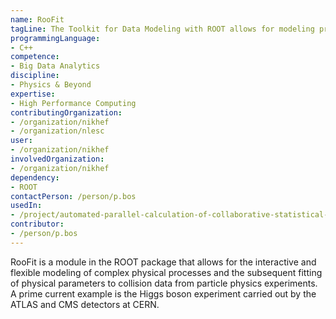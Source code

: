 ```yaml
---
name: RooFit
tagLine: The Toolkit for Data Modeling with ROOT allows for modeling probability distributions in a compact and abstract way. 
programmingLanguage:
- C++
competence:
- Big Data Analytics
discipline:
- Physics & Beyond
expertise:
- High Performance Computing
contributingOrganization:
- /organization/nikhef
- /organization/nlesc
user:
- /organization/nikhef
involvedOrganization:
- /organization/nikhef
dependency:
- ROOT
contactPerson: /person/p.bos
usedIn:
- /project/automated-parallel-calculation-of-collaborative-statistical-models
contributor:
- /person/p.bos
---
```

RooFit is a module in the ROOT package that allows for the interactive and flexible modeling of complex physical processes and the subsequent fitting of physical parameters to collision data from particle physics experiments. A prime current example is the Higgs boson experiment carried out by the ATLAS and CMS detectors at CERN.
